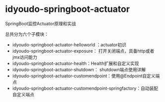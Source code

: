 # idyoudo-springboot-actuator
SpringBoot监控Actuator原理和实战

总共分为六个子模块：
- idyoudo-springboot-actuator-helloworld ：actuator初识
- idyoudo-springboot-actuator-exposure： 打开关闭端点，具备http或者jmx访问能力
- idyoudo-springboot-actuator-health：Health扩展和自定义实现
- idyoudo-springboot-actuator-shutdown： shutdown端点使用详解  
- idyoudo-springboot-actuator-customendpoint：使用@Endpoint自定义端点
- idyoudo-springboot-actuator-customendpoint-springfactory：自动装配自定义端点
